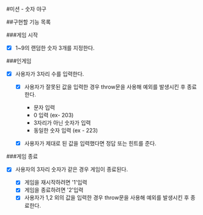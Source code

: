 #미션 - 숫자 야구

##구현할 기능 목록

###게임 시작  
-[x] 1~9의 랜덤한 숫자 3개를 지정한다.

###인게임  
-[x] 사용자가 3자리 수를 입력한다.

    -[x] 사용자가 잘못된 값을 입력한 경우 throw문을 사용해 예외를 발생시킨 후 종료한다.
        - 문자 입력
        - 0 입력 (ex- 203)
        - 3자리가 아닌 숫자가 입력
        - 동일한 숫자 입력 (ex - 223)

    -[x] 사용자가 제대로 된 값을 입력했다면 정답 또는 힌트를 준다.

###게임 종료  
-[x] 사용자의 3자리 숫자가 같은 경우 게임이 종료된다.

    -[x] 게임을 재시작하려면 '1'입력
    -[x] 게임을 종료하려면 '2'입력
    -[x] 사용자가 1,2 외의 값을 입력한 경우 throw문을 사용해 예외를 발생시킨 후 종료한다.
